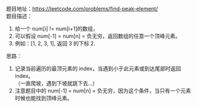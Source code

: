 题目地址：https://leetcode.com/problems/find-peak-element/  
题目描述：  
1. 给一个 num[i] != num[i+1]的数组，  
2. 可以假设 num[-1] = num[n] = 负无穷，返回数组的任意一个顶峰元素。  
3. 例如：[1, 2, 3, 1], 返回 3 的下标 2.  
  
思路：  
1. 记录当前遍历的最顶元素的 index，当遇到小于此元素或到达尾部时返回 index。  
（一直爬坡，遇到下坡就跳下去...）  
2. 注意题目中的 num[-1] = num[n] = 负无穷，因为这个条件，当只有一个元素时候也能找到顶峰元素。  
